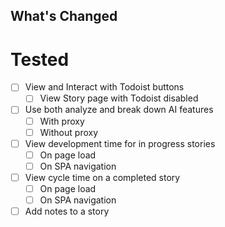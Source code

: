 ## What's Changed

# Tested
- [ ] View and Interact with Todoist buttons
  - [ ] View Story page with Todoist disabled
- [ ] Use both analyze and break down AI features
  - [ ] With proxy
  - [ ] Without proxy
- [ ] View development time for in progress stories
  - [ ] On page load
  - [ ] On SPA navigation
- [ ] View cycle time on a completed story
  - [ ] On page load
  - [ ] On SPA navigation
- [ ] Add notes to a story
